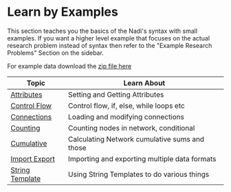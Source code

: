 # Learn by Examples
This section teaches you the basics of the Nadi's syntax with small examples. If you want a higher level example that focuses on the actual research problem instead of syntax then refer to the "Example Research Problems" Section on the sidebar.

For example data download the [zip file here](./data.zip)

| Topic                               | Learn About                                   |
|-------------------------------------|-----------------------------------------------|
| [Attributes](./learn-examples/attributes.md)         | Setting and Getting Attributes                |
| [Control Flow](./learn-examples/control.md)          | Control flow, if, else, while loops etc       |
| [Connections](./learn-examples/connections.md)       | Loading and modifying connections             |
| [Counting](./learn-examples/counting.md)             | Counting nodes in network, conditional        |
| [Cumulative](./learn-examples/cumulative.md)         | Calculating Network cumulative sums and those |
| [Import Export](./learn-examples/import-export.md)   | Importing and exporting multiple data formats |
| [String Template](./learn-examples/str-templates.md) | Using String Templates to do various things   |
	

